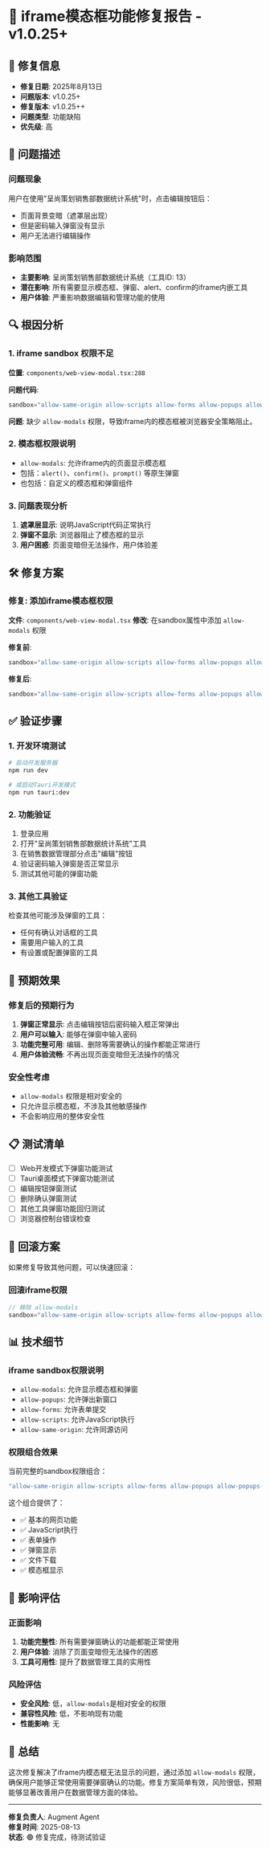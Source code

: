 # 🔧 iframe模态框功能修复报告 - v1.0.25+

## 📅 修复信息
- **修复日期**: 2025年8月13日
- **问题版本**: v1.0.25+
- **修复版本**: v1.0.25++
- **问题类型**: 功能缺陷
- **优先级**: 高

## 🐛 问题描述

### 问题现象
用户在使用"呈尚策划销售部数据统计系统"时，点击编辑按钮后：
- 页面背景变暗（遮罩层出现）
- 但是密码输入弹窗没有显示
- 用户无法进行编辑操作

### 影响范围
- **主要影响**: 呈尚策划销售部数据统计系统（工具ID: 13）
- **潜在影响**: 所有需要显示模态框、弹窗、alert、confirm的iframe内嵌工具
- **用户体验**: 严重影响数据编辑和管理功能的使用

## 🔍 根因分析

### 1. iframe sandbox 权限不足
**位置**: `components/web-view-modal.tsx:288`

**问题代码**:
```typescript
sandbox="allow-same-origin allow-scripts allow-forms allow-popups allow-popups-to-escape-sandbox allow-presentation allow-top-navigation-by-user-activation allow-downloads"
```

**问题**: 缺少 `allow-modals` 权限，导致iframe内的模态框被浏览器安全策略阻止。

### 2. 模态框权限说明
- `allow-modals`: 允许iframe内的页面显示模态框
- 包括：`alert()`、`confirm()`、`prompt()` 等原生弹窗
- 也包括：自定义的模态框和弹窗组件

### 3. 问题表现分析
1. **遮罩层显示**: 说明JavaScript代码正常执行
2. **弹窗不显示**: 浏览器阻止了模态框的显示
3. **用户困惑**: 页面变暗但无法操作，用户体验差

## 🛠️ 修复方案

### 修复: 添加iframe模态框权限
**文件**: `components/web-view-modal.tsx`
**修改**: 在sandbox属性中添加 `allow-modals` 权限

**修复前**:
```typescript
sandbox="allow-same-origin allow-scripts allow-forms allow-popups allow-popups-to-escape-sandbox allow-presentation allow-top-navigation-by-user-activation allow-downloads"
```

**修复后**:
```typescript
sandbox="allow-same-origin allow-scripts allow-forms allow-popups allow-popups-to-escape-sandbox allow-presentation allow-top-navigation-by-user-activation allow-downloads allow-modals"
```

## ✅ 验证步骤

### 1. 开发环境测试
```bash
# 启动开发服务器
npm run dev

# 或启动Tauri开发模式
npm run tauri:dev
```

### 2. 功能验证
1. 登录应用
2. 打开"呈尚策划销售部数据统计系统"工具
3. 在销售数据管理部分点击"编辑"按钮
4. 验证密码输入弹窗是否正常显示
5. 测试其他可能的弹窗功能

### 3. 其他工具验证
检查其他可能涉及弹窗的工具：
- 任何有确认对话框的工具
- 需要用户输入的工具
- 有设置或配置弹窗的工具

## 🎯 预期效果

### 修复后的预期行为
1. **弹窗正常显示**: 点击编辑按钮后密码输入框正常弹出
2. **用户可以输入**: 能够在弹窗中输入密码
3. **功能完整可用**: 编辑、删除等需要确认的操作都能正常进行
4. **用户体验流畅**: 不再出现页面变暗但无法操作的情况

### 安全性考虑
- `allow-modals` 权限是相对安全的
- 只允许显示模态框，不涉及其他敏感操作
- 不会影响应用的整体安全性

## 📋 测试清单

- [ ] Web开发模式下弹窗功能测试
- [ ] Tauri桌面模式下弹窗功能测试
- [ ] 编辑按钮弹窗测试
- [ ] 删除确认弹窗测试
- [ ] 其他工具弹窗功能回归测试
- [ ] 浏览器控制台错误检查

## 🔄 回滚方案

如果修复导致其他问题，可以快速回滚：

### 回滚iframe权限
```typescript
// 移除 allow-modals
sandbox="allow-same-origin allow-scripts allow-forms allow-popups allow-popups-to-escape-sandbox allow-presentation allow-top-navigation-by-user-activation allow-downloads"
```

## 📊 技术细节

### iframe sandbox权限说明
- `allow-modals`: 允许显示模态框和弹窗
- `allow-popups`: 允许弹出新窗口
- `allow-forms`: 允许表单提交
- `allow-scripts`: 允许JavaScript执行
- `allow-same-origin`: 允许同源访问

### 权限组合效果
当前完整的sandbox权限组合：
```typescript
"allow-same-origin allow-scripts allow-forms allow-popups allow-popups-to-escape-sandbox allow-presentation allow-top-navigation-by-user-activation allow-downloads allow-modals"
```

这个组合提供了：
- ✅ 基本的网页功能
- ✅ JavaScript执行
- ✅ 表单操作
- ✅ 弹窗显示
- ✅ 文件下载
- ✅ 模态框显示

## 🎯 影响评估

### 正面影响
1. **功能完整性**: 所有需要弹窗确认的功能都能正常使用
2. **用户体验**: 消除了页面变暗但无法操作的困惑
3. **工具可用性**: 提升了数据管理工具的实用性

### 风险评估
- **安全风险**: 低，`allow-modals`是相对安全的权限
- **兼容性风险**: 低，不影响现有功能
- **性能影响**: 无

## 📝 总结

这次修复解决了iframe内模态框无法显示的问题，通过添加 `allow-modals` 权限，确保用户能够正常使用需要弹窗确认的功能。修复方案简单有效，风险很低，预期能够显著改善用户在数据管理方面的体验。

---
**修复负责人**: Augment Agent  
**修复时间**: 2025-08-13  
**状态**: 🟢 修复完成，待测试验证
